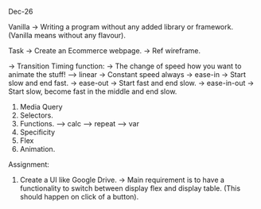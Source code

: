 Dec-26

Vanilla -> Writing a program without any added library or framework. (Vanilla means without any flavour).

Task -> Create an Ecommerce webpage. 
-> Ref wireframe.


-> Transition Timing function:
-> The change of speed how you want to animate the stuff!
--> linear -> Constant speed always
-> ease-in -> Start slow and end fast.
-> ease-out -> Start fast and end slow.
-> ease-in-out -> Start slow, become fast in the middle and end slow.


1. Media Query
2. Selectors.
3. Functions.
--> calc
--> repeat
--> var
4. Specificity
5. Flex
6. Animation.

Assignment:
1. Create a UI like Google Drive.
-> Main requirement is to have a functionality to switch between display flex and display table. (This should happen on click of a button).

